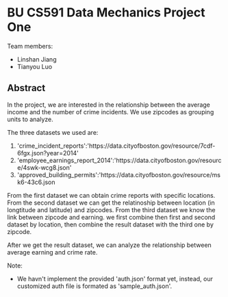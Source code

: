 BU CS591 Data Mechanics Project One
===================================

Team members: 
+ Linshan Jiang
+ Tianyou Luo
  
Abstract
--------
In the project, we are interested in the relationship between the average income and the number of crime incidents. 
We use zipcodes as grouping units to analyze.

The three datasets we used are:
<ol>
<li>'crime_incident_reports':'https://data.cityofboston.gov/resource/7cdf-6fgx.json?year=2014'</li>
<li>'employee_earnings_report_2014':'https://data.cityofboston.gov/resource/4swk-wcg8.json'</li>
<li>'approved_building_permits':'https://data.cityofboston.gov/resource/msk6-43c6.json</li>
</ol>

From the first dataset we can obtain crime reports with specific locations. From the second dataset we can get the relatinoship
between location (in longtitude and latitude) and zipcodes. From the third dataset we know the link between zipcode and earning.
we first combine then first and second dataset by location, then combine the result dataset with the third one by zipcode.

After we get the result dataset, we can analyze the relationship between average earning and crime rate.

Note:
+ We havn't implement the provided 'auth.json' format yet, instead, our customized auth file is formated as 'sample_auth.json'.
